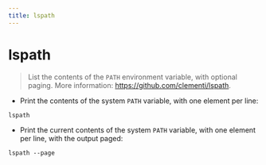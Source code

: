 ```yaml
---
title: lspath
---
```

# lspath

> List the contents of the `PATH` environment variable, with optional paging.
> More information: <https://github.com/clementi/lspath>.

- Print the contents of the system `PATH` variable, with one element per line:

`lspath`

- Print the current contents of the system `PATH` variable, with one element per line, with the output paged:

`lspath --page`
